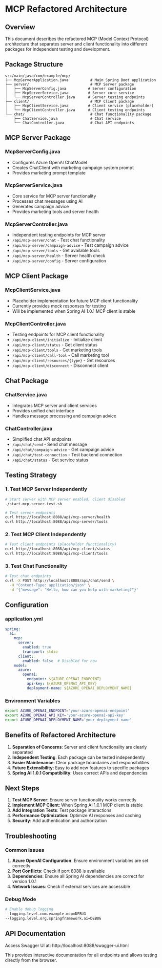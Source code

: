 # MCP Refactored Architecture

## Overview

This document describes the refactored MCP (Model Context Protocol) architecture that separates server and client functionality into different packages for independent testing and development.

## Package Structure

```
src/main/java/com/example/mcp/
├── McpServerApplication.java          # Main Spring Boot application
├── server/                            # MCP Server package
│   ├── McpServerConfig.java          # Server configuration
│   ├── McpServerService.java         # Server core service
│   └── McpServerController.java      # Server testing endpoints
├── client/                            # MCP Client package
│   ├── McpClientService.java         # Client service (placeholder)
│   └── McpClientController.java      # Client testing endpoints
└── chat/                              # Chat functionality package
    ├── ChatService.java               # Chat service
    └── ChatController.java            # Chat API endpoints
```

## MCP Server Package

### McpServerConfig.java
- Configures Azure OpenAI ChatModel
- Creates ChatClient with marketing campaign system prompt
- Provides marketing prompt template

### McpServerService.java
- Core service for MCP server functionality
- Processes chat messages using AI
- Generates campaign advice
- Provides marketing tools and server health

### McpServerController.java
- Independent testing endpoints for MCP server
- `/api/mcp-server/chat` - Test chat functionality
- `/api/mcp-server/campaign-advice` - Test campaign advice
- `/api/mcp-server/tools` - Get available tools
- `/api/mcp-server/health` - Server health check
- `/api/mcp-server/config` - Server configuration

## MCP Client Package

### McpClientService.java
- Placeholder implementation for future MCP client functionality
- Currently provides mock responses for testing
- Will be implemented when Spring AI 1.0.1 MCP client is stable

### McpClientController.java
- Testing endpoints for MCP client functionality
- `/api/mcp-client/initialize` - Initialize client
- `/api/mcp-client/status` - Get client status
- `/api/mcp-client/tools` - Get marketing tools
- `/api/mcp-client/call-tool` - Call marketing tool
- `/api/mcp-client/resources/{type}` - Get resources
- `/api/mcp-client/disconnect` - Disconnect client

## Chat Package

### ChatService.java
- Integrates MCP server and client services
- Provides unified chat interface
- Handles message processing and campaign advice

### ChatController.java
- Simplified chat API endpoints
- `/api/chat/send` - Send chat message
- `/api/chat/campaign-advice` - Get campaign advice
- `/api/chat/test-connection` - Test backend connection
- `/api/chat/status` - Get service status

## Testing Strategy

### 1. Test MCP Server Independently
```bash
# Start server with MCP server enabled, client disabled
./start-mcp-server-test.sh

# Test server endpoints
curl http://localhost:8088/api/mcp-server/health
curl http://localhost:8088/api/mcp-server/tools
```

### 2. Test MCP Client Independently
```bash
# Test client endpoints (placeholder functionality)
curl http://localhost:8088/api/mcp-client/status
curl http://localhost:8088/api/mcp-client/tools
```

### 3. Test Chat Functionality
```bash
# Test chat endpoints
curl -X POST http://localhost:8088/api/chat/send \
  -H "Content-Type: application/json" \
  -d '{"message": "Hello, how can you help with marketing?"}'
```

## Configuration

### application.yml
```yaml
spring:
  ai:
    mcp:
      server:
        enabled: true
        transport: stdio
      client:
        enabled: false  # Disabled for now
    model:
      azure:
        openai:
          endpoint: ${AZURE_OPENAI_ENDPOINT}
          api-key: ${AZURE_OPENAI_API_KEY}
          deployment-name: ${AZURE_OPENAI_DEPLOYMENT_NAME}
```

### Environment Variables
```bash
export AZURE_OPENAI_ENDPOINT='your-azure-openai-endpoint'
export AZURE_OPENAI_API_KEY='your-azure-openai-api-key'
export AZURE_OPENAI_DEPLOYMENT_NAME='your-deployment-name'
```

## Benefits of Refactored Architecture

1. **Separation of Concerns**: Server and client functionality are clearly separated
2. **Independent Testing**: Each package can be tested independently
3. **Easier Maintenance**: Clear package boundaries and responsibilities
4. **Future Extensibility**: Easy to add new features to specific packages
5. **Spring AI 1.0.1 Compatibility**: Uses correct APIs and dependencies

## Next Steps

1. **Test MCP Server**: Ensure server functionality works correctly
2. **Implement MCP Client**: When Spring AI 1.0.1 MCP client is stable
3. **Add Integration Tests**: Test package interactions
4. **Performance Optimization**: Optimize AI responses and caching
5. **Security**: Add authentication and authorization

## Troubleshooting

### Common Issues

1. **Azure OpenAI Configuration**: Ensure environment variables are set correctly
2. **Port Conflicts**: Check if port 8088 is available
3. **Dependencies**: Ensure all Spring AI dependencies are correct for version 1.0.1
4. **Network Issues**: Check if external services are accessible

### Debug Mode
```bash
# Enable debug logging
--logging.level.com.example.mcp=DEBUG
--logging.level.org.springframework.ai=DEBUG
```

## API Documentation

Access Swagger UI at: http://localhost:8088/swagger-ui.html

This provides interactive documentation for all endpoints and allows testing directly from the browser.
